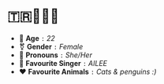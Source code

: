# 🇹🇷🏳️‍⚧️🐥
- 🤭 **Age** `:` *22*
- ⚧️ **Gender** `:` *Female*
- 🍄 **Pronouns** `:` *She/Her*
- 💖 **Favourite Singer** `:` *AILEE*
- ❤️ **Favourite Animals** `:` *Cats & penguins :)*
